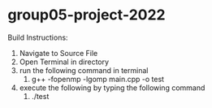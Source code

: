 # group05-project-2022

Build Instructions:

1. Navigate to Source File
2. Open Terminal in directory
3. run the following command in terminal
    1. g++ -fopenmp -lgomp main.cpp -o test 
4. execute the following by typing the following command
    1. ./test